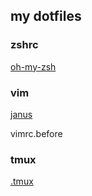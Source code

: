 ## my dotfiles

### zshrc

[oh-my-zsh](https://github.com/robbyrussell/oh-my-zsh)

### vim

[janus](https://github.com/carlhuda/janus)

vimrc.before

### tmux

[.tmux](https://github.com/gpakosz/.tmux)
